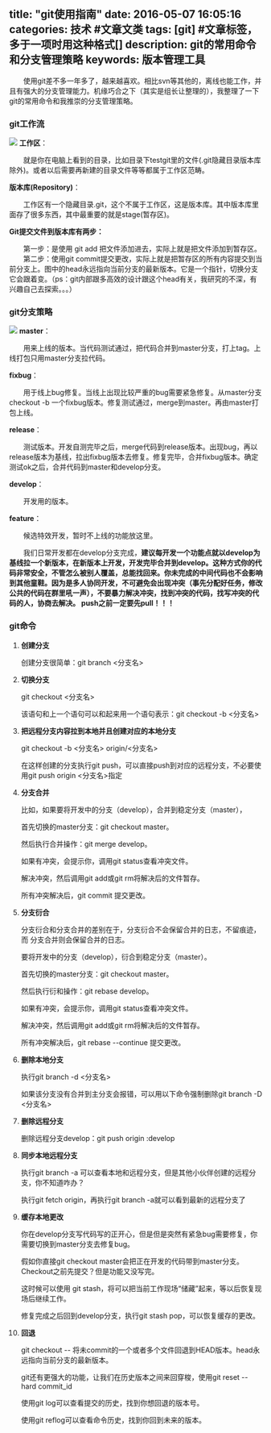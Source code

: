 title: "git使用指南"
date: 2016-05-07 16:05:16
categories: 技术 #文章文类
tags: [git]  #文章标签，多于一项时用这种格式[]
description: git的常用命令和分支管理策略
keywords: 版本管理工具
---
　　使用git差不多一年多了，越来越喜欢。相比svn等其他的，离线也能工作，并且有强大的分支管理能力。机缘巧合之下（其实是组长让整理的），我整理了一下git的常用命令和我推崇的分支管理策略。

### git工作流
![](/imgs/201605070001.png)
 **工作区**：

 　　就是你在电脑上看到的目录，比如目录下testgit里的文件(.git隐藏目录版本库除外)。或者以后需要再新建的目录文件等等都属于工作区范畴。

 **版本库(Repository)**：

 　　工作区有一个隐藏目录.git，这个不属于工作区，这是版本库。其中版本库里面存了很多东西，其中最重要的就是stage(暂存区)。

 **Git提交文件到版本库有两步：**

 　　第一步：是使用 git add 把文件添加进去，实际上就是把文件添加到暂存区。
 　　第二步：使用git commit提交更改，实际上就是把暂存区的所有内容提交到当前分支上。图中的head永远指向当前分支的最新版本。它是一个指针，切换分支它会跟着变。（ps：git内部跟多高效的设计跟这个head有关，我研究的不深，有兴趣自己去探索。。。）


 <!--more-->

### git分支策略
![](/imgs/201605070002.png)
**master**：

　　用来上线的版本。当代码测试通过，把代码合并到master分支，打上tag。上线打包只用master分支拉代码。

**fixbug**：

　　用于线上bug修复。当线上出现比较严重的bug需要紧急修复。从master分支checkout -b 一个fixbug版本。修复测试通过，merge到master。再由master打包上线。

**release**：

　　测试版本。开发自测完毕之后，merge代码到release版本。出现bug，再以release版本为基线，拉出fixbug版本去修复。修复完毕，合并fixbug版本。确定测试ok之后，合并代码到master和develop分支。

**develop**：

　　开发用的版本。

**feature**：

　　候选特效开发，暂时不上线的功能放这里。

　　我们日常开发都在develop分支完成，**建议每开发一个功能点就以develop为基线拉一个新版本，在新版本上开发，开发完毕合并到develop。这种方式你的代码非常安全，不管怎么被别人覆盖，总能找回来。你未完成的中间代码也不会影响到其他童鞋。因为是多人协同开发，不可避免会出现冲突（事先分配好任务，修改公共的代码在群里吼一声），不要暴力解决冲突，找到冲突的代码，找写冲突的代码的人，协商去解决。
push之前一定要先pull！！！**
    <br/>

### git命令
1. **创建分支**

    创建分支很简单：git branch <分支名>

2. **切换分支**

    git checkout <分支名>

    该语句和上一个语句可以和起来用一个语句表示：git checkout -b <分支名>

3. **把远程分支内容拉到本地并且创建对应的本地分支**

    git checkout -b <分支名> origin/<分支名>

    在这样创建的分支执行git push，可以直接push到对应的远程分支，不必要使用git push origin <分支名>指定

4. **分支合并**

    比如，如果要将开发中的分支（develop），合并到稳定分支（master），

    首先切换的master分支：git checkout master。

    然后执行合并操作：git merge develop。

    如果有冲突，会提示你，调用git status查看冲突文件。

    解决冲突，然后调用git add或git rm将解决后的文件暂存。

    所有冲突解决后，git commit 提交更改。

5. **分支衍合**

    分支衍合和分支合并的差别在于，分支衍合不会保留合并的日志，不留痕迹，而 分支合并则会保留合并的日志。

    要将开发中的分支（develop），衍合到稳定分支（master）。

    首先切换的master分支：git checkout master。

    然后执行衍和操作：git rebase develop。

    如果有冲突，会提示你，调用git status查看冲突文件。

    解决冲突，然后调用git add或git rm将解决后的文件暂存。

    所有冲突解决后，git rebase --continue 提交更改。

6. **删除本地分支**

    执行git branch -d <分支名>

    如果该分支没有合并到主分支会报错，可以用以下命令强制删除git branch -D <分支名>

7. **删除远程分支**

    删除远程分支develop：git push origin :develop

8. **同步本地远程分支**

    执行git branch -a 可以查看本地和远程分支，但是其他小伙伴创建的远程分支，你不知道咋办？

    执行git fetch origin，再执行git branch -a就可以看到最新的远程分支了

9. **缓存本地更改**

    你在develop分支写代码写的正开心，但是但是突然有紧急bug需要修复，你需要切换到master分支去修复bug。

    假如你直接git checkout master会把正在开发的代码带到master分支。Checkout之前先提交？但是功能又没写完。

    这时候可以使用 git stash，将可以把当前工作现场“储藏”起来，等以后恢复现场后继续工作。

    修复完成之后回到develop分支，执行git stash pop，可以恢复缓存的更改。

10. **回退**

    git checkout -- <filename> 将未commit的一个或者多个文件回退到HEAD版本。head永远指向当前分支的最新版本。

    git还有更强大的功能，让我们在历史版本之间来回穿梭，使用git reset --hard commit_id

    使用git log可以查看提交的历史，找到你想回退的版本号。

    使用git reflog可以查看命令历史，找到你回到未来的版本。
